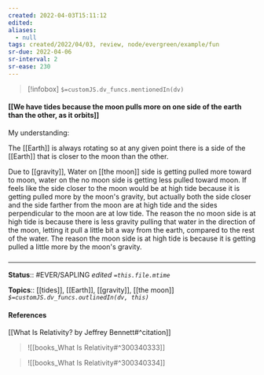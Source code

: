 ```yaml
---
created: 2022-04-03T15:11:12 
edited: 
aliases:
  - null
tags: created/2022/04/03, review, node/evergreen/example/fun
sr-due: 2022-04-06
sr-interval: 2
sr-ease: 230
---
```

> [!infobox]
`$=customJS.dv_funcs.mentionedIn(dv)`

#### [[We have tides because the moon pulls more on one side of the earth than the other, as it orbits]] 

My understanding: 

The [[Earth]] is always rotating so at any given point there is a side of the [[Earth]] that is closer to the moon than the other.

Due to [[gravity]],
Water on [[the moon]] side is getting pulled more toward to moon, water on the no moon side is getting less pulled toward moon. 
If feels like
the side closer to the moon would be at high tide because it is getting pulled more by the moon's gravity,
but actually
both the side closer and the side farther from the moon are at high tide and the sides perpendicular to the moon are at low tide.
The reason the no moon side is at high tide is because there is less gravity pulling that water in the direction of the moon, letting it pull a little bit a way from the earth, compared to the rest of the water.
The reason the moon side is at high tide is because it is getting pulled a little more by the moon's gravity.

### <hr class="footnote"/>

**Status**:: #EVER/SAPLING 
*edited `=this.file.mtime`*

**Topics**:: [[tides]], [[Earth]], [[gravity]], [[the moon]]
*`$=customJS.dv_funcs.outlinedIn(dv, this)`*

#### References

[[What Is Relativity? by Jeffrey Bennett#^citation]]

> ![[books_What Is Relativity#^300340333]]

> ![[books_What Is Relativity#^300340334]]
